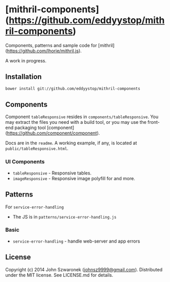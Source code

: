 # [mithril-components] (https://github.com/eddyystop/mithril-components)

Components, patterns and sample code for
[mithril] (https://github.com/lhorie/mithril.js).

A work in progress.

## Installation
```sh
bower install git://github.com/eddyystop/mithril-components
```

## Components
Component ```tableResponsive``` resides in ```components/tableResponsive```.
You may extract the files you need with a build tool,
or you may use the front-end packaging tool
[component] (https://github.com/component/component).

Docs are in the ```readme```. 
A working example, if any, is located at ```public/tableResponsive.html```.

### UI Components

- ```tableResponsive``` - Responsive tables.
- ```imageResponsive``` - Responsive image polyfill for <picture> and more.

## Patterns
For ```service-error-handling```
* The JS is in ```patterns/service-error-handling.js```

### Basic

- ```service-error-handling``` - handle web-server and app errors


## License
Copyright (c) 2014 John Szwaronek (<johnsz9999@gmail.com>).
Distributed under the MIT license. See LICENSE.md for details.